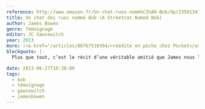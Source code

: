 ```yaml
---
reference: http://www.amazon.fr/Un-chat-rues-nomm%C3%A9-Bob/dp/2350134350
title: Un chat des rues nommé Bob (A Streetcat Named Bob)
author: James Bowen
genre: Témoignage
editor: JC Gawsewitch
year: 2013
more: (<a href="/articles/88767510394/>réédité en poche chez Pocket</a>, 2014
blockquote: |-
  Plus que tout, c’est le récit d’une véritable amitié que James nous livre ici.

date: 2013-06-27T10:38:00
tags:
  - bob
  - témoignage
  - gawsewitch
  - jamesbowen
---
```

